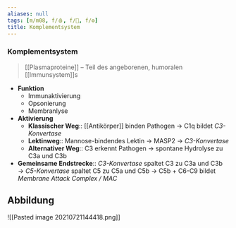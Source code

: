 ```yaml
---
aliases: null
tags: [m/m08, f/🩸, f/🦠, f/⚙️]
title: Komplementsystem
---
```

### Komplementsystem
> [[Plasmaproteine]] – Teil des angeborenen, humoralen [[Immunsystem]]s
- **Funktion**
	- Immunaktivierung
	- Opsonierung
	- Membranlyse
- **Aktivierung**
	- **Klassischer Weg**:: [[Antikörper]] binden Pathogen → C1q bildet *C3-Konvertase*
	- **Lektinweg**:: Mannose-bindendes Lektin → MASP2 → *C3-Konvertase*
	- **Alternativer Weg**:: C3 erkennt Pathogen → spontane Hydrolyse zu C3a und C3b
- **Gemeinsame Endstrecke**:: *C3-Konvertase* spaltet C3 zu C3a und C3b → *C5-Konvertase* spaltet C5 zu C5a und C5b → C5b + C6-C9 bildet *Membrane Attack Complex / MAC*

## Abbildung
![[Pasted image 20210721144418.png]]